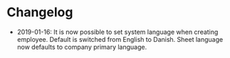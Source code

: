# Changelog

 - 2019-01-16: It is now possible to set system language when creating employee. Default is switched from English to Danish. Sheet language now defaults to company primary language.
